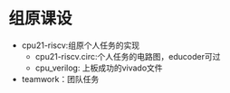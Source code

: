 # 组原课设

- cpu21-riscv:组原个人任务的实现
  - cpu21-riscv.circ:个人任务的电路图，educoder可过
  - cpu_verilog: 上板成功的vivado文件
- teamwork：团队任务



